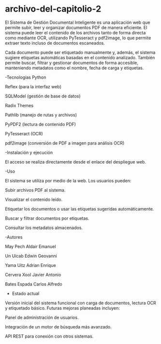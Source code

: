 # archivo-del-capitolio-2
El Sistema de Gestión Documental Inteligente es una aplicación web que permite subir, leer y organizar documentos PDF de manera eficiente.
El sistema puede leer el contenido de los archivos tanto de forma directa como mediante OCR, utilizando PyTesseract y pdf2image, lo que permite extraer texto incluso de documentos escaneados.

Cada documento puede ser etiquetado manualmente y, además, el sistema sugiere etiquetas automáticas basadas en el contenido analizado.
También permite buscar, filtrar y gestionar documentos de forma accesible, manteniendo metadatos como el nombre, fecha de carga y etiquetas.

-Tecnologías
Python

Reflex (para la interfaz web)

SQLModel (gestión de base de datos)

Radix Themes

Pathlib (manejo de rutas y archivos)

PyPDF2 (lectura de contenido PDF)

PyTesseract (OCR)

pdf2image (conversión de PDF a imagen para análisis OCR)

-Instalación y ejecución

El acceso se realiza directamente desde el enlace del despliegue web.

-Uso

El sistema se utiliza por medio de la web.
Los usuarios pueden:

Subir archivos PDF al sistema.

Visualizar el contenido leído.

Etiquetar los documentos o usar las etiquetas sugeridas automáticamente.

Buscar y filtrar documentos por etiquetas.

Consultar los metadatos almacenados.

-Autores

May Pech Aldair Emanuel

Un Uicab Edwin Geovanni

Yama Uitz Adrian Enrique

Cervera Xool Javier Antonio

Bates Espada Carlos Alfredo

- Estado actual

Versión inicial del sistema funcional con carga de documentos, lectura OCR y etiquetado básico.
Futuras mejoras planeadas incluyen:

Panel de administración de usuarios.

Integración de un motor de búsqueda más avanzado.

API REST para conexión con otros sistemas.